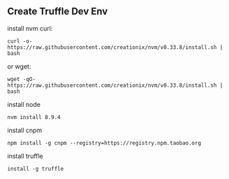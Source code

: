 ## Create Truffle Dev Env
install nvm
curl:
```
curl -o- https://raw.githubusercontent.com/creationix/nvm/v0.33.8/install.sh | bash
```

or wget:
```
wget -qO- https://raw.githubusercontent.com/creationix/nvm/v0.33.8/install.sh | bash
```

install node
```
nvm install 8.9.4
```

install cnpm
```
npm install -g cnpm --registry=https://registry.npm.taobao.org
```

install truffle
```
install -g truffle
```